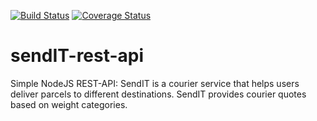 [![Build Status](https://travis-ci.org/coolbeatz71/sendIT-rest-api.svg?branch=master)](https://travis-ci.org/coolbeatz71/sendIT-rest-api)         [![Coverage Status](https://coveralls.io/repos/github/coolbeatz71/sendIT-rest-api/badge.svg?branch=feature)](https://coveralls.io/github/coolbeatz71/sendIT-rest-api?branch=feature)

# sendIT-rest-api
Simple NodeJS REST-API: SendIT is a courier service that helps users deliver parcels to different destinations. SendIT provides courier quotes based on weight categories.
